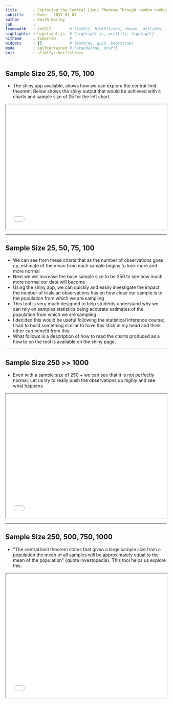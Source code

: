 ```yaml
---
title       : Exploring the Central Limit Theorem Through random number generation
subtitle    : Date - 2017-01-01
author      : Keith Bailey
job         : 
framework   : io2012        # {io2012, html5slides, shower, dzslides, ...}
highlighter : highlight.js  # {highlight.js, prettify, highlight}
hitheme     : tomorrow      # 
widgets     : []            # {mathjax, quiz, bootstrap}
mode        : selfcontained # {standalone, draft}
knit        : slidify::knit2slides
---
```






## Sample Size 25, 50, 75, 100
- The shiny app available, shows how we can explore the central limit theorem; Below shows the shiny output that would be achieved with 4 charts and sample size of 25 for the left chart.
<iframe src="wp2.html" width=100% height=10% allowtransparency="true"> </iframe>

--- 

## Sample Size 25, 50, 75, 100

- We can see from these charts that as the number of observations goes up, estimate of the mean from each sample begins to look more and more normal
- Next we will increase the base sample size to be 250 to see how much more normal our data will become
- Using the shiny app, we can quickly and easily investigate the impact the number of trials an observations has on how close our sample is to the population from which we are sampling
- This tool is very much designed to help students understand why we can rely on samples statistics being accurate estimates of the population from which we are sampling
- I decided this would be useful following the statistical inference course; I had to build something similar to have this stick in my head and think other can benefit from this.
- What follows is a description of how to read the charts produced as a how to on the tool is available on the shiny page.


--- 



## Sample Size 250 >> 1000

- Even with a sample size of 250 + we can see that it is not perfectly normal; Let us try to really push the observations up highly and see what happens

<iframe src="wp3.html" width=100% height=10% allowtransparency="true"> </iframe>

---




## Sample Size 250, 500, 750, 1000

- "The central limit theorem states that given a large sample size from a population the mean of all samples will be approximately equal to the mean of the population" {quote investopedia}. This tool helps us explore this.

<iframe src="wp4.html" width=100% height=10% allowtransparency="true"> </iframe>

